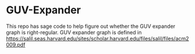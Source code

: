 # GUV-Expander

This repo has sage code to help figure out whether the GUV expander graph is right-regular. GUV expander graph is defined in https://salil.seas.harvard.edu/sites/scholar.harvard.edu/files/salil/files/acm2009.pdf 
